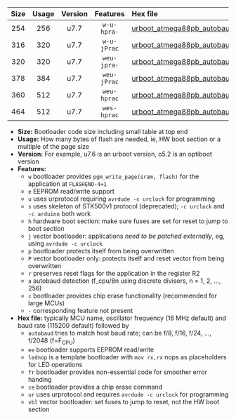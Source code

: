 |Size|Usage|Version|Features|Hex file|
|:-:|:-:|:-:|:-:|:--|
|254|256|u7.7|`w-u-hpra-`|[urboot_atmega88pb_autobaud_lednop_ur.hex](https://raw.githubusercontent.com/stefanrueger/urboot.hex/main/mcus/atmega88pb/autobaud/urboot_atmega88pb_autobaud_lednop_ur.hex)|
|316|320|u7.7|`w-u-jPrac`|[urboot_atmega88pb_autobaud_lednop_fr_ce_ur_vbl.hex](https://raw.githubusercontent.com/stefanrueger/urboot.hex/main/mcus/atmega88pb/autobaud/urboot_atmega88pb_autobaud_lednop_fr_ce_ur_vbl.hex)|
|320|320|u7.7|`weu-jpra-`|[urboot_atmega88pb_autobaud_ee_lednop_ur_vbl.hex](https://raw.githubusercontent.com/stefanrueger/urboot.hex/main/mcus/atmega88pb/autobaud/urboot_atmega88pb_autobaud_ee_lednop_ur_vbl.hex)|
|378|384|u7.7|`weu-jPrac`|[urboot_atmega88pb_autobaud_ee_lednop_fr_ce_ur_vbl.hex](https://raw.githubusercontent.com/stefanrueger/urboot.hex/main/mcus/atmega88pb/autobaud/urboot_atmega88pb_autobaud_ee_lednop_fr_ce_ur_vbl.hex)|
|360|512|u7.7|`weu-hprac`|[urboot_atmega88pb_autobaud_ee_lednop_fr_ce_ur.hex](https://raw.githubusercontent.com/stefanrueger/urboot.hex/main/mcus/atmega88pb/autobaud/urboot_atmega88pb_autobaud_ee_lednop_fr_ce_ur.hex)|
|464|512|u7.7|`wes-hprac`|[urboot_atmega88pb_autobaud_ee_lednop_fr_ce.hex](https://raw.githubusercontent.com/stefanrueger/urboot.hex/main/mcus/atmega88pb/autobaud/urboot_atmega88pb_autobaud_ee_lednop_fr_ce.hex)|

- **Size:** Bootloader code size including small table at top end
- **Usage:** How many bytes of flash are needed, ie, HW boot section or a multiple of the page size
- **Version:** For example, u7.6 is an urboot version, o5.2 is an optiboot version
- **Features:**
  + `w` bootloader provides `pgm_write_page(sram, flash)` for the application at `FLASHEND-4+1`
  + `e` EEPROM read/write support
  + `u` uses urprotocol requiring `avrdude -c urclock` for programming
  + `s` uses skeleton of STK500v1 protocol (deprecated); `-c urclock` and `-c arduino` both work
  + `h` hardware boot section: make sure fuses are set for reset to jump to boot section
  + `j` vector bootloader: applications *need to be patched externally*, eg, using `avrdude -c urclock`
  + `p` bootloader protects itself from being overwritten
  + `P` vector bootloader only: protects itself and reset vector from being overwritten
  + `r` preserves reset flags for the application in the register R2
  + `a` autobaud detection (f_cpu/8n using discrete divisors, n = 1, 2, ..., 256)
  + `c` bootloader provides chip erase functionality (recommended for large MCUs)
  + `-` corresponding feature not present
- **Hex file:** typically MCU name, oscillator frequency (16 MHz default) and baud rate (115200 default) followed by
  + `autobaud` tries to match host baud rate; can be f/8, f/16, f/24, ..., f/2048 (f=F<sub>CPU</sub>)
  + `ee` bootloader supports EEPROM read/write
  + `lednop` is a template bootloader with `mov rx,rx` nops as placeholders for LED operations
  + `fr` bootloader provides non-essential code for smoother error handing
  + `ce` bootloader provides a chip erase command
  + `ur` uses urprotocol and requires `avrdude -c urclock` for programming
  + `vbl` vector bootloader: set fuses to jump to reset, not the HW boot section
